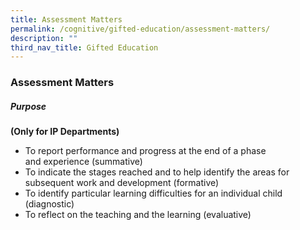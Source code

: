 ```yaml
---
title: Assessment Matters
permalink: /cognitive/gifted-education/assessment-matters/
description: ""
third_nav_title: Gifted Education
---
```

### **Assessment Matters**
##### **Purpose**
**(Only for IP Departments)**
*   To report performance and progress at the end of a phase and experience (summative)
*   To indicate the stages reached and to help identify the areas for subsequent work and development (formative)
*   To identify particular learning difficulties for an individual child (diagnostic)
*   To reflect on the teaching and the learning (evaluative)